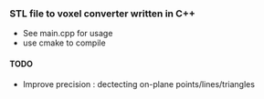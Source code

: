 ### STL file to voxel converter written in C++

* See main.cpp for usage
* use cmake to compile

#### TODO
* Improve precision : dectecting on-plane points/lines/triangles
